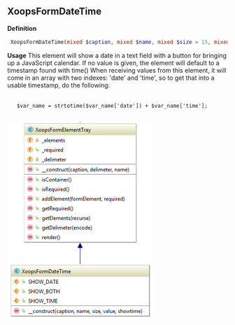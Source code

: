 ## XoopsFormDateTime

**Definition**

```php
 XoopsFormDateTime(mixed $caption, mixed $name, mixed $size = 15, mixed $value = 0 );
```

**Usage**
This element will show a date in a text field with a button for bringing up a JavaScript calendar. If no value is given, the element will default to a timestamp found with time() When receiving values from this element, it will come in an array with two indexes: 'date' and 'time', so to get that into a usable timestamp, do the following:

```

   $var_name = strtotime($var_name['date']) + $var_name['time'];
   
```




![](../../assets/ClassUML/XoopsFormDateTime.png)

